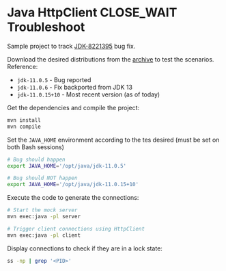 # Java HttpClient CLOSE_WAIT Troubleshoot

Sample project to track [JDK-8221395](https://bugs.openjdk.java.net/browse/JDK-8221395) bug fix.

Download the desired distributions from the [archive](https://www.oracle.com/java/technologies/javase/jdk11-archive-downloads.html) to test the scenarios. Reference:



- `jdk-11.0.5` - Bug reported
- `jdk-11.0.6` - Fix backported from JDK 13
- `jdk-11.0.15+10` - Most recent version (as of today)



Get the dependencies and compile the project:

```sh
mvn install
mvn compile
```

Set the `JAVA_HOME` environment according to the tes desired (must be set on both Bash sessions)


```sh
# Bug should happen
export JAVA_HOME='/opt/java/jdk-11.0.5'

# Bug should NOT happen
export JAVA_HOME='/opt/java/jdk-11.0.15+10'
```

Execute the code to generate the connections:

```sh
# Start the mock server
mvn exec:java -pl server

# Trigger client connections using HttpClient
mvn exec:java -pl client
```


Display connections to check if they are in a lock state:

```sh
ss -np | grep '<PID>'
```